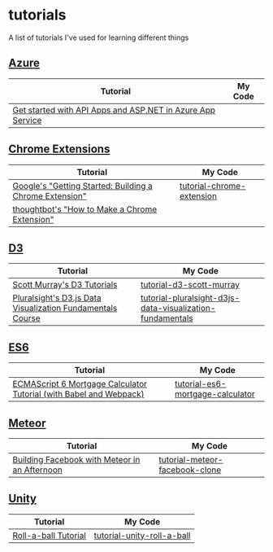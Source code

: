 # tutorials
A list of tutorials I've used for learning different things

## [Azure](https://azure.microsoft.com)
Tutorial | My Code
-------- | -------
[Get started with API Apps and ASP.NET in Azure App Service](https://azure.microsoft.com/en-us/documentation/articles/app-service-api-dotnet-get-started/) | 

## [Chrome Extensions](https://developer.chrome.com/extensions)
Tutorial | My Code
-------- | -------
[Google's "Getting Started: Building a Chrome Extension"](https://developer.chrome.com/extensions/getstarted) | [tutorial-chrome-extension](https://github.com/chriskwan/tutorial-chrome-extension)
[thoughtbot's "How to Make a Chrome Extension"](https://robots.thoughtbot.com/how-to-make-a-chrome-extension) | 

## [D3](http://d3js.org/)
Tutorial | My Code
-------- | -------
[Scott Murray's D3 Tutorials](http://alignedleft.com/tutorials/d3) | [tutorial-d3-scott-murray](https://github.com/chriskwan/tutorial-d3-scott-murray)
[Pluralsight's D3.js Data Visualization Fundamentals Course](http://www.pluralsight.com/courses/d3js-data-visualization-fundamentals) | [tutorial-pluralsight-d3js-data-visualization-fundamentals](https://github.com/chriskwan/tutorial-pluralsight-d3js-data-visualization-fundamentals)

## [ES6](http://www.ecma-international.org/ecma-262/6.0/)
Tutorial | My Code
-------- | -------
[ECMAScript 6 Mortgage Calculator Tutorial (with Babel and Webpack)](http://ccoenraets.github.io/es6-tutorial/index.html) | [tutorial-es6-mortgage-calculator](https://github.com/chriskwan/tutorial-es6-mortgage-calculator)

## [Meteor](https://www.meteor.com/)
Tutorial | My Code
-------- | -------
[Building Facebook with Meteor in an Afternoon](http://krishamoud.me/building-a-facebook-clone-with-meteorjs/) | [tutorial-meteor-facebook-clone](https://github.com/chriskwan/tutorial-meteor-facebook-clone)

## [Unity](https://unity3d.com/)
Tutorial | My Code
-------- | -------
[Roll-a-ball Tutorial](https://unity3d.com/learn/tutorials/projects/roll-ball-tutorial) | [tutorial-unity-roll-a-ball](https://github.com/chriskwan/tutorial-unity-roll-a-ball)
